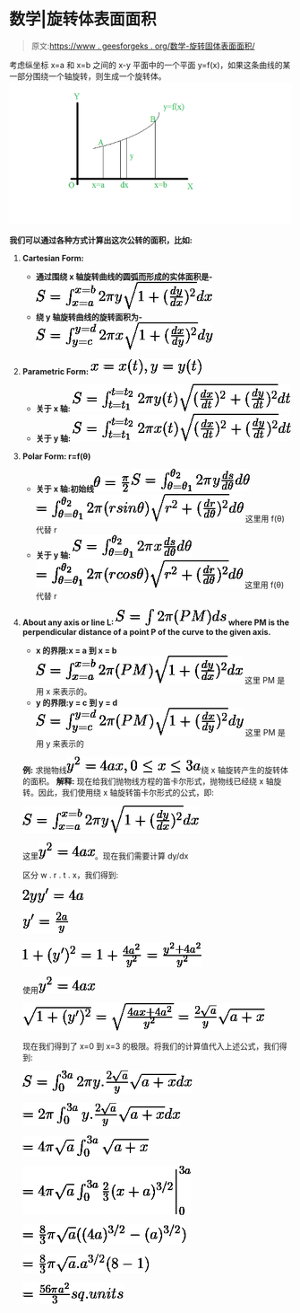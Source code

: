 # 数学|旋转体表面面积

> 原文:[https://www . geesforgeks . org/数学-旋转固体表面面积/](https://www.geeksforgeeks.org/mathematics-area-of-the-surface-of-solid-of-revolution/)

考虑纵坐标 x=a 和 x=b 之间的 x-y 平面中的一个平面 y=f(x)，如果这条曲线的某一部分围绕一个轴旋转，则生成一个旋转体。
![](img/fdf8969c23f0ed4d0cbdcf21daf2fa7f.png)

**我们可以通过各种方式计算出这次公转的面积，比如:**

1.  **Cartesian Form:**
    *   **通过围绕 x 轴旋转曲线的圆弧而形成的实体面积是-**
        ![S= \int_{x=a}^{x=b} 2\pi y\sqrt{1+(\frac{dy}{dx})^2}dx](img/98801e276d86c39d53e5d596f4fb68f7.png "Rendered by QuickLaTeX.com")
    *   **绕 y 轴旋转曲线的旋转面积为-**
        ![S= \int_{y=c}^{y=d} 2\pi x \sqrt{1+(\frac{dx}{dy})^2}dy](img/0dbcc9b9ca5148103f1e2a9687f228a0.png "Rendered by QuickLaTeX.com")

2.  **Parametric Form: ![x=x(t), y=y(t)](img/1f2459563d7245b9f72376d7a66f70ff.png "Rendered by QuickLaTeX.com")**
    *   **关于 x 轴:**
        ![S=\int_{t=t_{1}}^{t=t_{2}} 2\pi y(t) \sqrt{(\frac{dx}{dt})^2+(\frac{dy}{dt})^2}dt](img/400a435276768fd9f10217e3cc09ae00.png "Rendered by QuickLaTeX.com")
    *   **关于 y 轴:**
        ![S=\int_{t=t_{1}}^{t=t_{2}} 2\pi x(t) \sqrt{(\frac{dx}{dt})^2+(\frac{dy}{dt})^2}dt](img/edaf35b519d9d673adf2e2bf7d1d7a81.png "Rendered by QuickLaTeX.com")
3.  **Polar Form: r=f(θ)**
    *   **关于 x 轴:初始线![ \theta = \frac{\pi}{2} ](img/9c8feff5cb6d62eaf215042e1f8e5ca6.png "Rendered by QuickLaTeX.com")** 
        ![S= \int_{\theta=\theta_1}^{\theta _2}2\pi y\frac{ds}{d\theta}d\theta](img/f8b850db6babbed5eeb3e51d7ef11aa7.png "Rendered by QuickLaTeX.com")
        ![=\int_{\theta=\theta_1}^{\theta _2}2\pi (r sin\theta) \sqrt{r^2+(\frac {dr}{d\theta})^2}d\theta ](img/a30b321b5f1fd5ca4ab7f51003a86630.png "Rendered by QuickLaTeX.com")
        这里用 f(θ)代替 r
    *   **关于 y 轴:**
        ![S= \int_{\theta=\theta_1}^{\theta _2}2\pi x\frac{ds}{d\theta}d\theta](img/03600a61c7e1d15fe3310222fb62b798.png "Rendered by QuickLaTeX.com")
        ![=\int_{\theta=\theta_1}^{\theta _2}2\pi (r cos\theta) \sqrt{r^2+(\frac {dr}{d\theta})^2}d\theta ](img/bcdfae97edd95ca914edd9e6cb5af45c.png "Rendered by QuickLaTeX.com")
        这里用 f(θ)代替 r
4.  **About any axis or line L: ![S= \int 2\pi (PM) ds](img/223295ba7e7f797ad24246d9702ab7c5.png "Rendered by QuickLaTeX.com") where PM is the perpendicular distance of a point P of the curve to the given axis.**
    *   **x 的界限:x = a 到 x = b**
        ![S=\int_{x=a}^{x=b} 2\pi (PM)\sqrt{1+(\frac{dy}{dx})^2}dx ](img/0c4d5e41c5a56b21af2cc98113a7fccb.png "Rendered by QuickLaTeX.com")
        这里 PM 是用 x 来表示的。
    *   **y 的界限:y = c 到 y = d**
        ![S= \int_{y=c}^{y=d} 2\pi (PM)\sqrt{1+(\frac{dx}{dy})^2}dy](img/03d3c71eb5391974db825d8986d1f515.png "Rendered by QuickLaTeX.com")
        这里 PM 是用 y 来表示的

    **例:**
    求抛物线![y^2=4ax, 0\leq x \leq 3a](img/bb975b195b47e39d4d902994f33babc1.png "Rendered by QuickLaTeX.com")绕 x 轴旋转产生的旋转体的面积。
    **解释:**
    现在给我们抛物线方程的笛卡尔形式，抛物线已经绕 x 轴旋转。因此，我们使用绕 x 轴旋转笛卡尔形式的公式，即:

    ![S= \int_{x=a}^{x=b} 2\pi y\sqrt{1+(\frac{dy}{dx})^2}dx](img/98801e276d86c39d53e5d596f4fb68f7.png "Rendered by QuickLaTeX.com")

    这里![y^2= 4ax](img/b3b92a3f813b36bca07ccd12bbf71dd6.png "Rendered by QuickLaTeX.com")。现在我们需要计算 dy/dx

    区分 w . r . t . x，我们得到:

    ![2yy'= 4a](img/b7165dda43c8c24d28a40d48c5dab6bb.png "Rendered by QuickLaTeX.com")

    ![y'=\frac{2a}{y} ](img/5e0e37647b2fdbec7edeb7ebfffc4a4d.png "Rendered by QuickLaTeX.com")

    ![1+(y')^2=1+\frac {4a^2}{y^2}=\frac{y^2+4a^2}{y^2}](img/e0712216572df294d9f0b3189d30b461.png "Rendered by QuickLaTeX.com")

    使用![y^2=4ax](img/63e81a655cafd13751440054d6252a20.png "Rendered by QuickLaTeX.com")

    ![\sqrt {1+(y')^2}=\sqrt{\frac{4ax+4a^2}{y^2}}=\frac{2\sqrt a}{y}\sqrt {a+x}](img/bc06ebe2780d6c99334f227bdce4fe4c.png "Rendered by QuickLaTeX.com")

    现在我们得到了 x=0 到 x=3 的极限。将我们的计算值代入上述公式，我们得到:

    ![S=\int_{0}^{3a} 2\pi y.{\frac{2\sqrt a}{y}\sqrt {a+x}}dx ](img/124b5ef91122b0051288cc56a96f1a67.png "Rendered by QuickLaTeX.com")

    ![=2\pi\int_{0}^{3a} y.{\frac{2\sqrt a}{y}\sqrt {a+x}}dx ](img/b3a5e1a9f31698484da44f9e67cf4e92.png "Rendered by QuickLaTeX.com")

    ![=4\pi\sqrt a\int_{0}^{3a}\sqrt {a+x}](img/824ffe495eb3788ddd086a79bf68e408.png "Rendered by QuickLaTeX.com")

    ![=4\pi\sqrt a\int_{0}^{3a}\frac{2}{3}(x+a)^{3/2}\Biggr|_{0}^{3a}](img/9db834c42fdb717983b96a7a99502e8f.png "Rendered by QuickLaTeX.com")

    ![=\frac{8}{3}\pi\sqrt a ((4a)^{3/2}-(a)^{3/2})](img/b0c70e14d18da6f10496d8b05c637ab0.png "Rendered by QuickLaTeX.com")

    ![=\frac{8}{3}\pi\sqrt a.a^{3/2}(8-1)](img/407508853a67b6306823687a3a3ac3a7.png "Rendered by QuickLaTeX.com")

    ![=\frac{56\pi a^2}{3} sq. units](img/2e3c5246aa7d5f51b3aa8298d8c755fc.png "Rendered by QuickLaTeX.com")